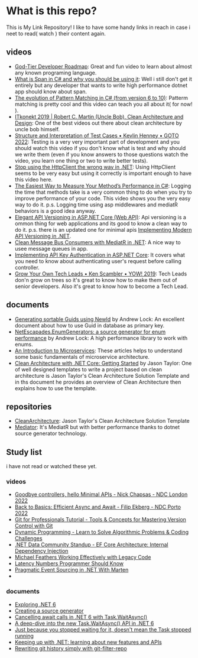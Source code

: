 # What is this repo?
This is My Link Repository! I like to have some handy links in reach in case i neet to read( watch ) their content again.

## videos
- [God-Tier Developer Roadmap](https://www.youtube.com/watch?v=pEfrdAtAmqk): Great and fun video to learn about almost any known programing language.
- [What is Span in C# and why you should be using it](https://www.youtube.com/watch?v=FM5dpxJMULY): Well i still don't get it entirely but any developer that wants to write high performance dotnet app should know about span.
- [The evolution of Pattern Matching in C# (from version 6 to 10)](https://www.youtube.com/watch?v=MzNHMJCyU40): Patterm matching is pretty cool and this video can teach you all about it( for now! ).
- [ITkonekt 2019 | Robert C. Martin (Uncle Bob), Clean Architecture and Design](https://www.youtube.com/watch?v=2dKZ-dWaCiU): One of the best videos out there about clean architecture by uncle bob himself. 
- [Structure and Interpretation of Test Cases • Kevlin Henney • GOTO 2022](https://www.youtube.com/watch?v=MWsk1h8pv2Q): Testing is a very very important part of development and you should watch this video if you don't know what is test and why should we write them (even if you know answers to those questions watch the video, you learn one thing or two to write better tests).
- [Stop using the HttpClient the wrong way in .NET](https://www.youtube.com/watch?v=Z6Y2adsMnAA): Using HttpClient seems to be very easy but using it correctly is important enough to have this video here.
- [The Easiest Way to Measure Your Method’s Performance in C#](https://www.youtube.com/watch?v=xlqcT4NSrZw): Logging the time that methods take is a very common thing to do when you try to improve performance of your code. This video shows you the very easy way to do it. 
p.s. Logging time using asp middlewares and mediatR behaviors is a good idea anyway.
- [Elegant API Versioning in ASP.NET Core (Web API)](https://www.youtube.com/watch?v=iVHtKG0eU_s): Api versioning is a ommon thing for web applications and its good to know a clean way to do it. 
p.s. there is an updated one for minimal apis [Implementing Modern API Versioning in .NET](https://www.youtube.com/watch?v=8Asq7ymF1R8).
- [Clean Message Bus Consumers with MediatR in .NET](https://www.youtube.com/watch?v=wnqBmv1RJNE): A nice way to usee message queues in app.
- [Implementing API Key Authentication in ASP.NET Core](https://www.youtube.com/watch?v=GrJJXixjR8M): It covers what you need to know about authenticating user's request before calling controller.
- [Grow Your Own Tech Leads • Ken Scambler • YOW! 2019](https://www.youtube.com/watch?v=DOwxbjqPnwM): Tech Leads don'n grow on trees so it's great to know how to make them out of senior developers. Also it's great to know how to become a Tech Lead. 

## documents
- [Generating sortable Guids using NewId](https://andrewlock.net/generating-sortable-guids-using-newid/) by Andrew Lock: An excellent document about how to use Guid in database as primary key.
- [NetEscapades.EnumGenerators: a source generator for enum performance](https://andrewlock.net/netescapades-enumgenerators-a-source-generator-for-enum-performance/) by Andrew Lock: A high performance library to work with enums.
- [An Introduction to Microservices](https://auth0.com/blog/an-introduction-to-microservices-part-1/): These articles helps to understand some basic fundamentals of microservice architecture.
- [Clean Architecture with .NET Core: Getting Started](https://jasontaylor.dev/clean-architecture-getting-started/) by Jason Taylor: One of well designed templates to write a project based on clean architecture is Jason Taylor's Clean Architecture Solution Template and in ths document he provides an overview of Clean Architecture then explains how to use the template.
## repositories 
- [CleanArchitecture](https://github.com/jasontaylordev/CleanArchitecture): Jason Taylor's Clean Architecture Solution Template
- [Mediator](https://github.com/martinothamar/Mediator): It's MediatR but with better performance thanks to dotnet source generator technology.
 
## Study list
i have not read or watched these yet.
### videos
- [Goodbye controllers, hello Minimal APIs - Nick Chapsas - NDC London 2022](https://www.youtube.com/watch?v=hPpvlKLeYYA)
- [Back to Basics: Efficient Async and Await - Filip Ekberg - NDC Porto 2022](https://www.youtube.com/watch?v=XEeeYTG3hUg&list=PL03Lrmd9CiGf2W0_aZw1o_rbtXGrKCIM4)
- [Git for Professionals Tutorial - Tools & Concepts for Mastering Version Control with Git](https://www.youtube.com/watch?v=Uszj_k0DGsg)
- [Dynamic Programming - Learn to Solve Algorithmic Problems & Coding Challenges](https://www.youtube.com/watch?v=oBt53YbR9Kk)
- [.NET Data Community Standup - EF Core Architecture: Internal Dependency Injection](https://www.youtube.com/watch?v=pYhe-Mt0HzI)
- [Michael Feathers Working Effectively with Legacy Code](https://www.youtube.com/watch?v=wRtJRkRIa2s)
- [Latency Numbers Programmer Should Know](https://www.youtube.com/watch?v=FqR5vESuKe0)
- [Pragmatic Event Sourcing in .NET With Marten](https://www.youtube.com/watch?v=Lc2zV8KA16A)
- 

### documents
- [Exploring .NET 6](https://andrewlock.net/series/exploring-dotnet-6/)
- [Creating a source generator](https://andrewlock.net/series/creating-a-source-generator/)
- [Cancelling await calls in .NET 6 with Task.WaitAsync()](https://andrewlock.net/cancelling-await-calls-in-dotnet-6-with-task-waitasync/)
- [A deep-dive into the new Task.WaitAsync() API in .NET 6](https://andrewlock.net/a-deep-dive-into-the-new-task-waitasync-api-in-dotnet-6/)
- [Just because you stopped waiting for it, doesn't mean the Task stopped running](https://andrewlock.net/just-because-you-stopped-waiting-for-it-doesnt-mean-the-task-stopped-running/)
- [Keeping up with .NET: learning about new features and APIs](https://andrewlock.net/keeping-up-with-dotnet-learning-about-new-features-and-apis/)
- [Rewriting git history simply with git-filter-repo](https://andrewlock.net/rewriting-git-history-simply-with-git-filter-repo/)
